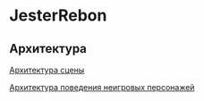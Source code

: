 # JesterRebon

## Архитектура

[Архитектура сцены](./Documentation/ArchitectureGuidelines/BattleLevelStructure.md)

[Архитектура поведения неигровых персонажей](./Documentation/ArchitectureGuidelines/NpcSystem.md)